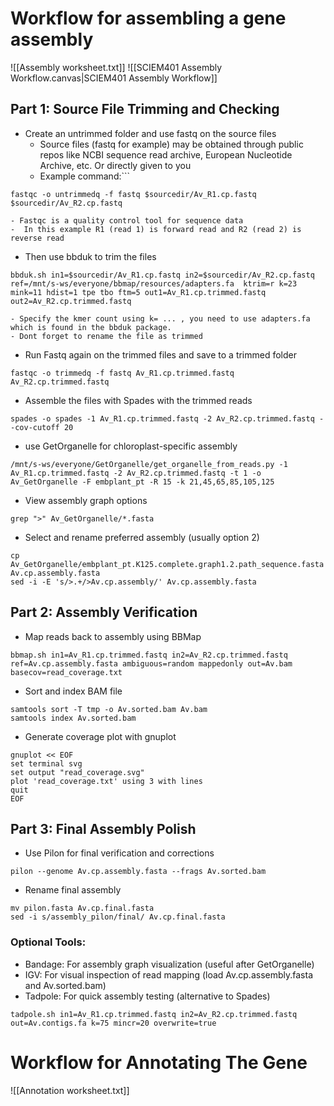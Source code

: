 # Workflow for assembling a gene assembly
![[Assembly worksheet.txt]]
![[SCIEM401 Assembly Workflow.canvas|SCIEM401 Assembly Workflow]]
## Part 1: Source File Trimming and Checking
- Create an untrimmed folder and use fastq on the source files
	- Source files (fastq for example) may be obtained through public repos like NCBI sequence read archive, European Nucleotide Archive, etc. Or directly given to you
	- Example command:```
```
fastqc -o untrimmedq -f fastq $sourcedir/Av_R1.cp.fastq $sourcedir/Av_R2.cp.fastq
```
	- Fastqc is a quality control tool for sequence data
	-  In this example R1 (read 1) is forward read and R2 (read 2) is reverse read

- Then use bbduk to trim the files
```
bbduk.sh in1=$sourcedir/Av_R1.cp.fastq in2=$sourcedir/Av_R2.cp.fastq ref=/mnt/s-ws/everyone/bbmap/resources/adapters.fa  ktrim=r k=23 mink=11 hdist=1 tpe tbo ftm=5 out1=Av_R1.cp.trimmed.fastq out2=Av_R2.cp.trimmed.fastq
```
	- Specify the kmer count using k= ... , you need to use adapters.fa which is found in the bbduk package.
	- Dont forget to rename the file as trimmed
- Run Fastq again on the trimmed files and save to a trimmed folder
```
fastqc -o trimmedq -f fastq Av_R1.cp.trimmed.fastq Av_R2.cp.trimmed.fastq
```

- Assemble the files with Spades with the trimmed reads
```
spades -o spades -1 Av_R1.cp.trimmed.fastq -2 Av_R2.cp.trimmed.fastq --cov-cutoff 20
```
- use GetOrganelle for chloroplast-specific assembly

```
/mnt/s-ws/everyone/GetOrganelle/get_organelle_from_reads.py -1 Av_R1.cp.trimmed.fastq -2 Av_R2.cp.trimmed.fastq -t 1 -o Av_GetOrganelle -F embplant_pt -R 15 -k 21,45,65,85,105,125
```

- View assembly graph options

```
grep ">" Av_GetOrganelle/*.fasta
```

- Select and rename preferred assembly (usually option 2)

```
cp Av_GetOrganelle/embplant_pt.K125.complete.graph1.2.path_sequence.fasta Av.cp.assembly.fasta
sed -i -E 's/>.+/>Av.cp.assembly/' Av.cp.assembly.fasta
```

## Part 2: Assembly Verification

- Map reads back to assembly using BBMap

```
bbmap.sh in1=Av_R1.cp.trimmed.fastq in2=Av_R2.cp.trimmed.fastq ref=Av.cp.assembly.fasta ambiguous=random mappedonly out=Av.bam basecov=read_coverage.txt
```

- Sort and index BAM file

```
samtools sort -T tmp -o Av.sorted.bam Av.bam
samtools index Av.sorted.bam
```

- Generate coverage plot with gnuplot

```
gnuplot << EOF
set terminal svg
set output "read_coverage.svg"
plot 'read_coverage.txt' using 3 with lines
quit
EOF
```

## Part 3: Final Assembly Polish

- Use Pilon for final verification and corrections

```
pilon --genome Av.cp.assembly.fasta --frags Av.sorted.bam
```

- Rename final assembly

```
mv pilon.fasta Av.cp.final.fasta
sed -i s/assembly_pilon/final/ Av.cp.final.fasta
```

### Optional Tools:

- Bandage: For assembly graph visualization (useful after GetOrganelle)
- IGV: For visual inspection of read mapping (load Av.cp.assembly.fasta and Av.sorted.bam)
- Tadpole: For quick assembly testing (alternative to Spades)

```
tadpole.sh in1=Av_R1.cp.trimmed.fastq in2=Av_R2.cp.trimmed.fastq out=Av.contigs.fa k=75 mincr=20 overwrite=true
```




# Workflow for Annotating The Gene
![[Annotation worksheet.txt]]
